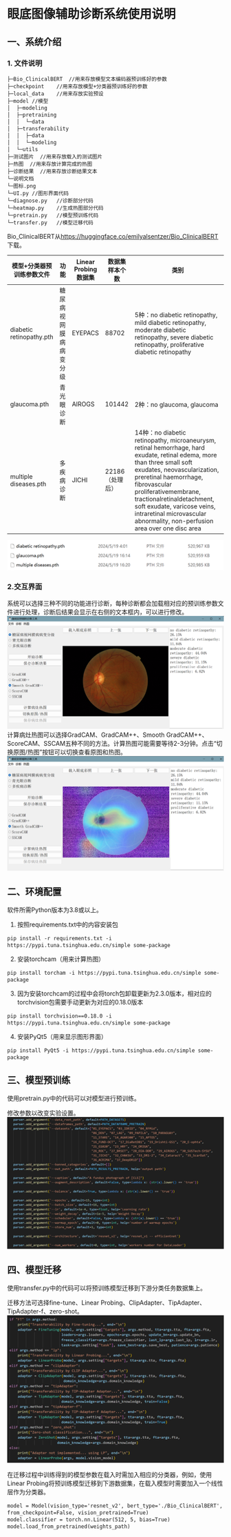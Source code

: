 # 眼底图像辅助诊断系统使用说明
## 一、系统介绍
### 1. 文件说明
```
├─Bio_ClinicalBERT  //用来存放模型文本编码器预训练好的参数
├─checkpoint    //用来存放模型+分类器预训练好的参数
├─local_data    //用来存放实验预设
├─model //模型
│  ├─modeling
│  ├─pretraining
│  │  └─data
│  ├─transferability
│  │  ├─data
│  │  └─modeling
│  └─utils
├─测试图片  //用来存放载入的测试图片
├─热图  //用来存放计算完成的热图
├─诊断结果  //用来存放诊断结果文本
└─说明文档
└─图标.png
└─UI.py //图形界面代码
└─diagnose.py   //诊断部分代码
└─heatmap.py    //生成热图部分代码
└─pretrain.py   //模型预训练代码
└─transfer.py   //模型迁移代码
```

Bio_ClinicalBERT从<https://huggingface.co/emilyalsentzer/Bio_ClinicalBERT>下载。

|模型+分类器预训练参数文件|功能|Linear Probing数据集|数据集样本个数|类别|
|---|---|---|---|---|
|diabetic retinopathy.pth|糖尿病视网膜病病变分级|EYEPACS|88702|5种：no diabetic retinopathy, mild diabetic retinopathy, moderate diabetic retinopathy, severe diabetic retinopathy, proliferative diabetic retinopathy|
|glaucoma.pth|青光眼诊断|AIROGS|101442|2种：no glaucoma, glaucoma|
|multiple diseases.pth|多疾病诊断|JICHI|22186（处理后）|14种：no diabetic retinopathy, microaneurysm, retinal hemorrhage, hard exudate, retinal edema, more than three small soft exudates, neovascularization, preretinal haemorrhage, fibrovascular proliferativemembrane, tractionalretinaldetachment, soft exudate, varicose veins, intraretinal microvascular abnormality, non-perfusion area over one disc area|
![alt text](checkpoints.png)

### 2.交互界面
系统可以选择三种不同的功能进行诊断，每种诊断都会加载相对应的预训练参数文件进行处理，诊断后结果会显示在右侧的文本框内，可以进行修改。
![alt text](UI.png)
计算病灶热图可以选择GradCAM、GradCAM++、Smooth GradCAM++、ScoreCAM、SSCAM五种不同的方法。计算热图可能需要等待2-3分钟。点击“切换原图/热图”按钮可以切换查看原图和热图。
![alt text](UI_heatmap.png)

## 二、环境配置
软件所需Python版本为3.8或以上。
1. 按照requirements.txt中的内容安装包
```
pip install -r requirements.txt -i https://pypi.tuna.tsinghua.edu.cn/simple some-package
```
2. 安装torchcam（用来计算热图）
```
pip install torcham -i https://pypi.tuna.tsinghua.edu.cn/simple some-package
```
3. 因为安装torchcam的过程中会将torch包卸载更新为2.3.0版本，相对应的torchvision包需要手动更新为对应的0.18.0版本
```
pip install torchvision==0.18.0 -i https://pypi.tuna.tsinghua.edu.cn/simple some-package
```
4. 安装PyQt5（用来显示图形界面）
```
pip install PyQt5 -i https://pypi.tuna.tsinghua.edu.cn/simple some-package
```

## 三、模型预训练
使用pretrain.py中的代码可以对模型进行预训练。

修改参数以改变实验设置。
![alt text](pretrain_code.png)

## 四、模型迁移
使用transfer.py中的代码可以将预训练模型迁移到下游分类任务数据集上。

迁移方法可选择fine-tune、Linear Probing、ClipAdapter、TipAdapter、TipAdapter-f、zero-shot。
![alt text](transfer_method.png)

在迁移过程中训练得到的模型参数在载入时需加入相应的分类器，例如，使用Linear Probing将预训练模型迁移到下游数据集，在载入模型时需要加入一个线性层作为分类器。
```
model = Model(vision_type='resnet_v2', bert_type='./Bio_ClinicalBERT', from_checkpoint=False, vision_pretrained=True)
model.classifier = torch.nn.Linear(512, 5, bias=True)
model.load_from_pretrained(weights_path)
```